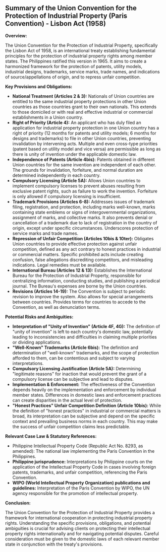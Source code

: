## Summary of the Union Convention for the Protection of Industrial Property (Paris Convention) - Lisbon Act (1958)

**Overview:**

The Union Convention for the Protection of Industrial Property, specifically the Lisbon Act of 1958, is an international treaty establishing fundamental principles for the protection of industrial property rights among member states. The Philippines ratified this version in 1965. It aims to create a harmonized framework for the protection of patents, utility models, industrial designs, trademarks, service marks, trade names, and indications of source/appellations of origin, and to repress unfair competition.

**Key Provisions and Obligations:**

*   **National Treatment (Articles 2 & 3):**  Nationals of Union countries are entitled to the same industrial property protections in other Union countries as those countries grant to their own nationals. This extends to those domiciled or with real and effective industrial or commercial establishments in a Union country.
*   **Right of Priority (Article 4):**  An applicant who has duly filed an application for industrial property protection in one Union country has a right of priority (12 months for patents and utility models; 6 months for designs and trademarks) to file in other Union countries, preventing invalidation by intervening acts.  Multiple and even cross-type priorities (patent based on utility model and vice versa) are permissible as long as there is unity of invention under the applicable domestic law.
*   **Independence of Patents (Article 4bis):** Patents obtained in different Union countries for the same invention are independent of each other. The grounds for invalidation, forfeiture, and normal duration are determined independently in each country.
*   **Compulsory Licensing (Article 5A):** Allows Union countries to implement compulsory licenses to prevent abuses resulting from exclusive patent rights, such as failure to work the invention. Forfeiture is only allowed if compulsory licensing is insufficient.
*   **Trademark Provisions (Articles 6-8):** Addresses issues of trademark filing, registration, and protection, including marks well-known, marks containing state emblems or signs of intergovernmental organizations, assignment of marks, and collective marks. It also prevents denial or cancellation of a trademark due to lack of registration in the country of origin, except under specific circumstances. Underscores protection of service marks and trade names.
*   **Repression of Unfair Competition (Articles 10bis & 10ter):** Obligates Union countries to provide effective protection against unfair competition, defined as any act contrary to honest practices in industrial or commercial matters. Specific prohibited acts include creating confusion, false allegations discrediting competitors, and misleading indications. Legal remedies must be available.
*   **International Bureau (Articles 12 & 13):** Establishes the International Bureau for the Protection of Industrial Property, responsible for centralizing information, conducting studies, and publishing a periodical journal. The Bureau's expenses are borne by the Union countries.
*   **Revisions (Articles 14-19):** The Convention is subject to periodic revision to improve the system. Also allows for special arrangements between countries. Provides terms for countries to accede to the Convention, as well as denunciation terms.

**Potential Risks and Ambiguities:**

*   **Interpretation of "Unity of Invention" (Article 4F, 4G):** The definition of "unity of invention" is left to each country's domestic law, potentially leading to inconsistencies and difficulties in claiming multiple priorities or dividing applications.
*   **"Well-Known" Trademarks (Article 6bis):** The definition and determination of "well-known" trademarks, and the scope of protection afforded to them, can be contentious and subject to varying interpretations.
*   **Compulsory Licensing Justification (Article 5A):** Determining "legitimate reasons" for inaction that would prevent the grant of a compulsory license can be subjective and lead to disputes.
*   **Implementation & Enforcement:**  The effectiveness of the Convention depends heavily on the implementation and enforcement by individual member states. Differences in domestic laws and enforcement practices can create disparities in the actual level of protection.
*   **"Honest Practices" Unfair Competition Definition (Article 10bis):** While the definition of "honest practices" in industrial or commercial matters is broad, its interpretation can be subjective and depend on the specific context and prevailing business norms in each country. This may make the success of unfair competition claims less predictable.

**Relevant Case Law & Statutory References:**

*   Philippine Intellectual Property Code (Republic Act No. 8293, as amended): The national law implementing the Paris Convention in the Philippines.
*   **Philippine jurisprudence:** Interpretations by Philippine courts on the application of the Intellectual Property Code in cases involving foreign patents, trademarks, and unfair competition, referencing the Paris Convention.
*   **WIPO (World Intellectual Property Organization) publications and guidelines:** Interpretation of the Paris Convention by WIPO, the UN agency responsible for the promotion of intellectual property.

**Conclusion:**

The Union Convention for the Protection of Industrial Property provides a framework for international cooperation in protecting industrial property rights. Understanding the specific provisions, obligations, and potential ambiguities is crucial for advising clients on protecting their intellectual property rights internationally and for navigating potential disputes.  Careful consideration must be given to the domestic laws of each relevant member state in conjunction with the treaty's provisions.
